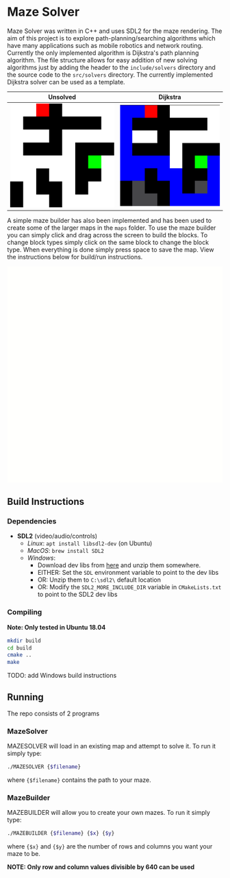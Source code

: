 # Maze Solver

Maze Solver was written in C++ and uses SDL2 for the maze rendering. The aim of this project is to explore path-planning/searching algorithms which have many applications such as mobile robotics and network routing. Currently the only implemented algorithm is Dijkstra's path planning algorithm. 
The file structure allows for easy addition of new solving algorithms just by adding the header to the `include/solvers` directory and the source code to the `src/solvers` directory. The currently implemented Dijkstra solver can be used as a template.

Unsolved                   | Dijkstra
:-------------------------:|:-------------------------:
![](docs/images/unsolved.png)  |  ![](docs/images/dijkstra_solved.png)

A simple maze builder has also been implemented and has been used to create some of the larger maps in the `maps` folder.
To use the maze builder you can simply click and drag across the screen to build the blocks. To change block types simply click on the same block to change the block type. When everything is done simply press space to save the map. View the instructions below for build/run instructions.

![](docs/images/builder.gif)


## Build Instructions
### Dependencies
- **SDL2** (video/audio/controls)
  - _Linux_: `apt install libsdl2-dev` (on Ubuntu)
  - _MacOS_: `brew install SDL2`
  - _Windows_:
    - Download dev libs from [here](https://www.libsdl.org/download-2.0.php) and
      unzip them somewhere.
    - EITHER: Set the `SDL` environment variable to point to the dev libs
    - OR: Unzip them to `C:\sdl2\` default location
    - OR: Modify the `SDL2_MORE_INCLUDE_DIR` variable in `CMakeLists.txt` to
      point to the SDL2 dev libs

### Compiling
__Note: Only tested in Ubuntu 18.04__
```sh
mkdir build
cd build
cmake ..
make
```

TODO: add Windows build instructions

## Running
The repo consists of 2 programs
### MazeSolver
MAZESOLVER will load in an existing map and attempt to solve it. To run it simply type:
```sh
./MAZESOLVER {$filename}
```
where `{$filename}` contains the path to your maze.

### MazeBuilder
MAZEBUILDER will allow you to create your own mazes. To run it simply type:
```sh
./MAZEBUILDER {$filename} {$x} {$y}
```
where `{$x}` and `{$y}` are the number of rows and columns you want your maze to be.

__NOTE: Only row and column values divisible by 640 can be used__
